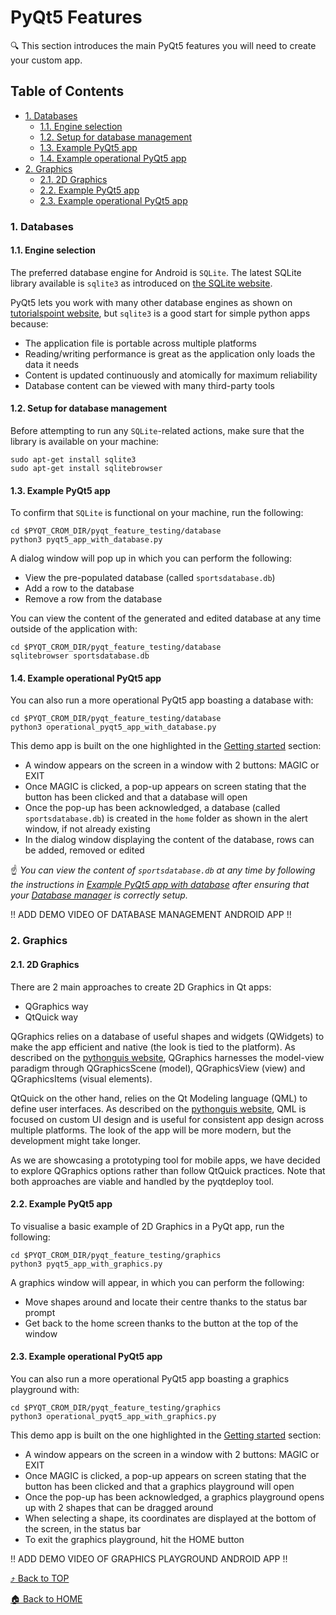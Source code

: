 # PyQt5 Features

:mag: This section introduces the main PyQt5 features you will need to create your custom app.

<a id="toc"></a>
## Table of Contents

* [1. Databases](#pyqt5-databases)
    * [1.1. Engine selection](#engine-selection)
    * [1.2. Setup for database management](#database-management-setup)
    * [1.3. Example PyQt5 app](#database-pyqt5-demo-app)
    * [1.4. Example operational PyQt5 app](#operational-database-pyqt5-demo-app)
* [2. Graphics](#pyqt5-graphics)
    * [2.1. 2D Graphics](#pyqt5-2d-graphics)
    * [2.2. Example PyQt5 app](#graphics-pyqt5-demo-app)
    * [2.3. Example operational PyQt5 app](#operational-graphics-pyqt5-demo-app)

<a id="pyqt5-databases"></a>
### 1. Databases

<a id="engine-selection"></a>
#### 1.1. Engine selection

The preferred database engine for Android is `SQLite`. The latest SQLite library available is `sqlite3` as introduced on [the SQLite website](https://www.sqlite.org/version3.html).

PyQt5 lets you work with many other database engines as shown on [tutorialspoint website](https://www.tutorialspoint.com/pyqt5/pyqt5_database_handling.htm), but `sqlite3` is a good start for simple python apps because:
- The application file is portable across multiple platforms
- Reading/writing performance is great as the application only loads the data it needs
- Content is updated continuously and atomically for maximum reliability
- Database content can be viewed with many third-party tools

<a id="database-management-setup"></a>
#### 1.2. Setup for database management

Before attempting to run any `SQLite`-related actions, make sure that the library is available on your machine:

```
sudo apt-get install sqlite3
sudo apt-get install sqlitebrowser
```

<a id="database-pyqt5-demo-app"></a>
#### 1.3. Example PyQt5 app

To confirm that `SQLite` is functional on your machine, run the following:

```
cd $PYQT_CROM_DIR/pyqt_feature_testing/database
python3 pyqt5_app_with_database.py
```

A dialog window will pop up in which you can perform the following:
- View the pre-populated database (called `sportsdatabase.db`)
- Add a row to the database
- Remove a row from the database

You can view the content of the generated and edited database at any time outside of the application with:

```
cd $PYQT_CROM_DIR/pyqt_feature_testing/database
sqlitebrowser sportsdatabase.db
```

<a id="operational-database-pyqt5-demo-app"></a>
#### 1.4. Example operational PyQt5 app

You can also run a more operational PyQt5 app boasting a database with:

```
cd $PYQT_CROM_DIR/pyqt_feature_testing/database
python3 operational_pyqt5_app_with_database.py
```

This demo app is built on the one highlighted in the [Getting started](../../README.md#getting-started) section:
- A window appears on the screen in a window with 2 buttons: MAGIC or EXIT
- Once MAGIC is clicked, a pop-up appears on screen stating that the button has been clicked and that a database will open
- Once the pop-up has been acknowledged, a database (called `sportsdatabase.db`) is created in the `home` folder as shown in the alert window, if not already existing
- In the dialog window displaying the content of the database, rows can be added, removed or edited

:point_up: _You can view the content of `sportsdatabase.db` at any time by following the instructions in [Example PyQt5 app with database](#database-pyqt5-demo-app) after ensuring that your [Database manager](#database-management-setup) is correctly setup._

!! ADD DEMO VIDEO OF DATABASE MANAGEMENT ANDROID APP !!

<a id="pyqt5-graphics"></a>
### 2. Graphics

<a id="pyqt5-2d-graphics"></a>
#### 2.1. 2D Graphics

There are 2 main approaches to create 2D Graphics in Qt apps:
* QGraphics way
* QtQuick way

QGraphics relies on a database of useful shapes and widgets (QWidgets) to make the app efficient and native (the look is tied to the platform). As described on the [pythonguis website](https://www.pythonguis.com/tutorials/pyqt-qgraphics-vector-graphics/), QGraphics harnesses the model-view paradigm through QGraphicsScene (model), QGraphicsView (view) and QGraphicsItems (visual elements).

QtQuick on the other hand, relies on the Qt Modeling language (QML) to define user interfaces. As described on the [pythonguis website](https://www.pythonguis.com/tutorials/qml-qtquick-python-application/), QML is focused on custom UI design and is useful for consistent app design across multiple platforms. The look of the app will be more modern, but the development might take longer.

As we are showcasing a prototyping tool for mobile apps, we have decided to explore QGraphics options rather than follow QtQuick practices. Note that both approaches are viable and handled by the pyqtdeploy tool.

<a id="graphics-pyqt5-demo-app"></a>
#### 2.2. Example PyQt5 app

To visualise a basic example of 2D Graphics in a PyQt app, run the following:


```
cd $PYQT_CROM_DIR/pyqt_feature_testing/graphics
python3 pyqt5_app_with_graphics.py
```

A graphics window will appear, in which you can perform the following:

* Move shapes around and locate their centre thanks to the status bar prompt
* Get back to the home screen thanks to the button at the top of the window

<a id="operational-graphics-pyqt5-demo-app"></a>
#### 2.3. Example operational PyQt5 app

You can also run a more operational PyQt5 app boasting a graphics playground with:

```
cd $PYQT_CROM_DIR/pyqt_feature_testing/graphics
python3 operational_pyqt5_app_with_graphics.py
```

This demo app is built on the one highlighted in the [Getting started](../../README.md#getting-started) section:
- A window appears on the screen in a window with 2 buttons: MAGIC or EXIT
- Once MAGIC is clicked, a pop-up appears on screen stating that the button has been clicked and that a graphics playground will open
- Once the pop-up has been acknowledged, a graphics playground opens up with 2 shapes that can be dragged around
- When selecting a shape, its coordinates are displayed at the bottom of the screen, in the status bar
- To exit the graphics playground, hit the HOME button

!! ADD DEMO VIDEO OF GRAPHICS PLAYGROUND ANDROID APP !!

[:arrow_heading_up: Back to TOP](#toc)

[:house: Back to HOME](../../README.md)

